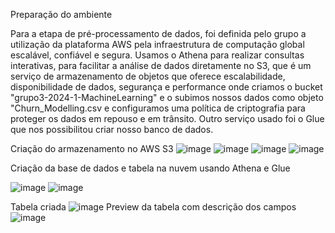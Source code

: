 Preparação do ambiente

Para a etapa de pré-processamento de dados, foi definida pelo grupo a utilização da plataforma AWS pela  infraestrutura de computação global escalável, confiável e segura. Usamos o Athena para realizar consultas interativas, para facilitar a análise de dados diretamente no S3, que é um serviço de armazenamento de objetos que oferece escalabilidade, disponibilidade de dados, segurança e performance onde  criamos o bucket "grupo3-2024-1-MachineLearning" e o subimos nossos dados como objeto "Churn_Modelling.csv e configuramos uma política de criptografia para proteger os dados em repouso e em trânsito. Outro serviço usado foi o Glue que nos possibilitou criar nosso banco de dados.

Criação do armazenamento no AWS S3
![image](https://github.com/Tecnologia-em-Banco-de-Dados-PUC-Minas/eixo5_grupo3_20241/assets/69175639/1e492f78-0d65-417d-b629-1438bcc2a089)
![image](https://github.com/Tecnologia-em-Banco-de-Dados-PUC-Minas/eixo5_grupo3_20241/assets/69175639/13510c83-de42-4070-97c2-272b9a004408)
![image](https://github.com/Tecnologia-em-Banco-de-Dados-PUC-Minas/eixo5_grupo3_20241/assets/69175639/8e09123c-53a6-4a42-ac7d-e9a18820ea87)
![image](https://github.com/Tecnologia-em-Banco-de-Dados-PUC-Minas/eixo5_grupo3_20241/assets/69175639/640f35de-7e7f-49f6-b4b4-8d756e19eaff)

Criação da base de dados e tabela na nuvem usando Athena e Glue

![image](https://github.com/Tecnologia-em-Banco-de-Dados-PUC-Minas/eixo5_grupo3_20241/assets/69175639/be72b3a6-b364-4a51-bf18-4cfc87aa3ab4)
![image](https://github.com/Tecnologia-em-Banco-de-Dados-PUC-Minas/eixo5_grupo3_20241/assets/69175639/e42a5ec2-96ca-482a-a555-a3aed6960603)

Tabela criada
![image](https://github.com/Tecnologia-em-Banco-de-Dados-PUC-Minas/eixo5_grupo3_20241/assets/69175639/ef2a69e0-bb5e-4315-99a1-83e0a7c26387)
Preview da tabela com descrição dos campos
![image](https://github.com/Tecnologia-em-Banco-de-Dados-PUC-Minas/eixo5_grupo3_20241/assets/69175639/ec0d72b1-c4cc-49d1-b8b6-cef916d9f847)





